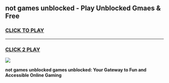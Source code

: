 
## not games unblocked - Play Unblocked Gmaes & Free
<h3>
<a href="https://news.freeplayer.one?title=not_games_unblocked&ref=16F">CLICK TO PLAY</a></h3>
<hr>

<h3>
<a href="https://news.freeplayer.one?title=not_games_unblocked&ref=16F">CLICK 2 PLAY</a>
  
</h3>

<a href="https://news.freeplayer.one?title=not_games_unblocked&ref=16F/"><img src="https://clearcache.store/games.png"></a>


**not games unblocked games unblocked: Your Gateway to Fun and Accessible Online Gaming**
